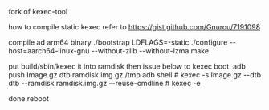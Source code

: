 fork of kexec-tool

how to compile static kexec
refer to https://gist.github.com/Gnurou/7191098

compile ad arm64 binary
./bootstrap
LDFLAGS=-static ./configure --host=aarch64-linux-gnu --without-zlib --without-lzma
make

put build/sbin/kexec it into ramdisk then issue below to kexec boot:
adb push Image.gz dtb ramdisk.img.gz /tmp
adb shell
\# kexec -s Image.gz --dtb dtb --ramdisk ramdisk.img.gz --reuse-cmdline
\# kexec -e

done reboot
